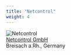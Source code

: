 ```yaml
---
title: "Netcontrol"
weight: 4
---
```

![Netcontrol](netcontrol_logo.png)
<br/>
[Netcontrol GmbH](https://www.netcontrol.de/)
<br/>
Breisach a.Rh., Germany
